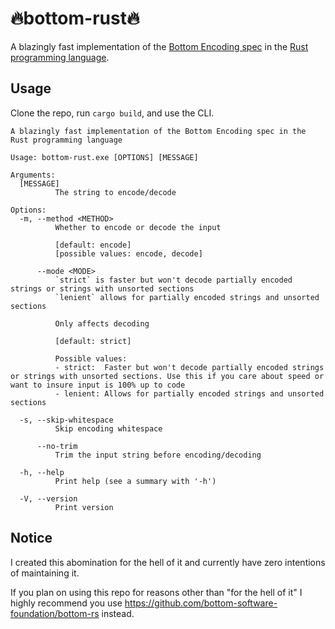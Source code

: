 # 🔥bottom-rust🔥

A blazingly fast implementation of the [Bottom Encoding spec](https://github.com/bottom-software-foundation/spec) in the [Rust programming language](https://www.rust-lang.org/).

## Usage

Clone the repo, run `cargo build`, and use the CLI.

```text
A blazingly fast implementation of the Bottom Encoding spec in the Rust programming language

Usage: bottom-rust.exe [OPTIONS] [MESSAGE]

Arguments:
  [MESSAGE]
          The string to encode/decode

Options:
  -m, --method <METHOD>
          Whether to encode or decode the input

          [default: encode]
          [possible values: encode, decode]

      --mode <MODE>
          `strict` is faster but won't decode partially encoded strings or strings with unsorted sections
          `lenient` allows for partially encoded strings and unsorted sections

          Only affects decoding

          [default: strict]

          Possible values:
          - strict:  Faster but won't decode partially encoded strings or strings with unsorted sections. Use this if you care about speed or want to insure input is 100% up to code 
          - lenient: Allows for partially encoded strings and unsorted sections

  -s, --skip-whitespace
          Skip encoding whitespace

      --no-trim
          Trim the input string before encoding/decoding

  -h, --help
          Print help (see a summary with '-h')

  -V, --version
          Print version
```

## Notice

I created this abomination for the hell of it and currently have zero intentions of maintaining it.

If you plan on using this repo for reasons other than "for the hell of it" I highly recommend you use <https://github.com/bottom-software-foundation/bottom-rs> instead.
